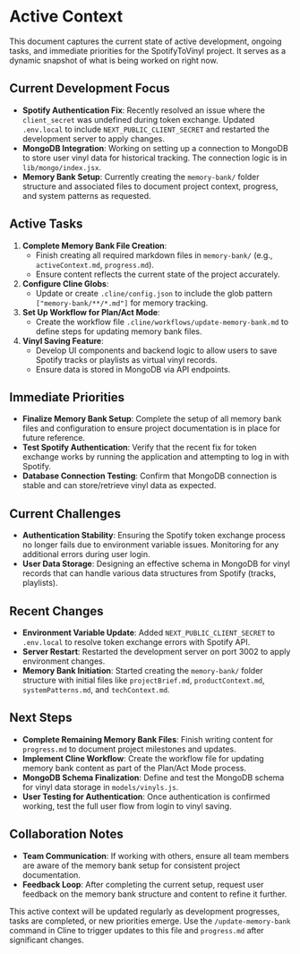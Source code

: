 # Active Context

This document captures the current state of active development, ongoing tasks, and immediate priorities for the SpotifyToVinyl project. It serves as a dynamic snapshot of what is being worked on right now.

## Current Development Focus
- **Spotify Authentication Fix**: Recently resolved an issue where the `client_secret` was undefined during token exchange. Updated `.env.local` to include `NEXT_PUBLIC_CLIENT_SECRET` and restarted the development server to apply changes.
- **MongoDB Integration**: Working on setting up a connection to MongoDB to store user vinyl data for historical tracking. The connection logic is in `lib/mongo/index.jsx`.
- **Memory Bank Setup**: Currently creating the `memory-bank/` folder structure and associated files to document project context, progress, and system patterns as requested.

## Active Tasks
1. **Complete Memory Bank File Creation**:
   - Finish creating all required markdown files in `memory-bank/` (e.g., `activeContext.md`, `progress.md`).
   - Ensure content reflects the current state of the project accurately.
2. **Configure Cline Globs**:
   - Update or create `.cline/config.json` to include the glob pattern `["memory-bank/**/*.md"]` for memory tracking.
3. **Set Up Workflow for Plan/Act Mode**:
   - Create the workflow file `.cline/workflows/update-memory-bank.md` to define steps for updating memory bank files.
4. **Vinyl Saving Feature**:
   - Develop UI components and backend logic to allow users to save Spotify tracks or playlists as virtual vinyl records.
   - Ensure data is stored in MongoDB via API endpoints.

## Immediate Priorities
- **Finalize Memory Bank Setup**: Complete the setup of all memory bank files and configuration to ensure project documentation is in place for future reference.
- **Test Spotify Authentication**: Verify that the recent fix for token exchange works by running the application and attempting to log in with Spotify.
- **Database Connection Testing**: Confirm that MongoDB connection is stable and can store/retrieve vinyl data as expected.

## Current Challenges
- **Authentication Stability**: Ensuring the Spotify token exchange process no longer fails due to environment variable issues. Monitoring for any additional errors during user login.
- **User Data Storage**: Designing an effective schema in MongoDB for vinyl records that can handle various data structures from Spotify (tracks, playlists).

## Recent Changes
- **Environment Variable Update**: Added `NEXT_PUBLIC_CLIENT_SECRET` to `.env.local` to resolve token exchange errors with Spotify API.
- **Server Restart**: Restarted the development server on port 3002 to apply environment changes.
- **Memory Bank Initiation**: Started creating the `memory-bank/` folder structure with initial files like `projectBrief.md`, `productContext.md`, `systemPatterns.md`, and `techContext.md`.

## Next Steps
- **Complete Remaining Memory Bank Files**: Finish writing content for `progress.md` to document project milestones and updates.
- **Implement Cline Workflow**: Create the workflow file for updating memory bank content as part of the Plan/Act Mode process.
- **MongoDB Schema Finalization**: Define and test the MongoDB schema for vinyl data storage in `models/vinyls.js`.
- **User Testing for Authentication**: Once authentication is confirmed working, test the full user flow from login to vinyl saving.

## Collaboration Notes
- **Team Communication**: If working with others, ensure all team members are aware of the memory bank setup for consistent project documentation.
- **Feedback Loop**: After completing the current setup, request user feedback on the memory bank structure and content to refine it further.

This active context will be updated regularly as development progresses, tasks are completed, or new priorities emerge. Use the `/update-memory-bank` command in Cline to trigger updates to this file and `progress.md` after significant changes.
